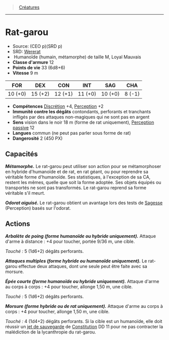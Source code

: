 ﻿---
!MonsterItem
Family: MonsterHD
Type: Humanoïde (humain, métamorphe)
Size: M
Alignment: Loyal Mauvais
ArmorClass: 12
HitPoints: 33 (6d8+6)
Speed: 9 m
Strength: 10 (+0)
Dexterity: 15 (+2)
Constitution: 12 (+1)
Intelligence: 11 (+0)
Wisdom: 10 (+0)
Charisma: ' 8 (-1)'
Skills: '[Discrétion](hd_abilities_dexterity_discretion.md) +4, [Perception](hd_abilities_wisdom_perception.md) +2'
DamageImmunities: contondants, perforants et tranchants infligés par des attaques non-magiques qui ne sont pas en argent
Senses: vision dans le noir 18 m (forme de rat uniquement), [Perception passive](hd_abilities_dexterity_perception_passive.md) 12
Languages: commun (ne peut pas parler sous forme de rat)
Challenge: 2 (450 PX)
Id: monsters_hd.md#rat-garou
ParentLink: monsters_hd.md#créatures
Name: Rat-garou
ParentName: Créatures
NameLevel: 1
AltName: '[Wererat](srd_monsters_wererat.md)'
Source: (CEO p)(SRD p)
Attributes: {}
---
> [Créatures](hd_monsters.md)

---

# Rat-garou

- Source: (CEO p)(SRD p)
- SRD: [Wererat](srd_monsters_wererat.md)
-  Humanoïde (humain, métamorphe) de taille M, Loyal Mauvais
- **Classe d'armure** 12
- **Points de vie** 33 (6d8+6)
- **Vitesse** 9 m

|FOR|DEX|CON|INT|SAG|CHA|
|---|---|---|---|---|---|
|10 (+0)|15 (+2)|12 (+1)|11 (+0)|10 (+0)| 8 (-1)|

- **Compétences** [Discrétion](hd_abilities_dexterity_discretion.md) +4, [Perception](hd_abilities_wisdom_perception.md) +2
- **Immunité contre les dégâts** contondants, perforants et tranchants infligés par des attaques non-magiques qui ne sont pas en argent
- **Sens** vision dans le noir 18 m (forme de rat uniquement), [Perception passive](hd_abilities_dexterity_perception_passive.md) 12
- **Langues** commun (ne peut pas parler sous forme de rat)
- **Dangerosité** 2 (450 PX)

## Capacités

**_Métamorphe._** Le rat-garou peut utiliser son action pour se métamorphoser en hybride d'humanoïde et de rat, en rat géant, ou pour reprendre sa véritable forme d'humanoïde. Ses statistiques, à l'exception de sa CA, restent les mêmes, quelle que soit la forme adoptée. Ses objets équipés ou transportés ne sont pas transformés. Le rat-garou reprend sa forme véritable s'il meurt.

**_Odorat aiguisé._** Le rat-garou obtient un avantage lors des tests de [Sagesse](hd_abilities_wisdom.md) (Perception) basés sur l'odorat.

## Actions

**_Arbalète de poing (forme humanoïde ou hybride uniquement)._** Attaque d'arme à distance : +4 pour toucher, portée 9/36 m, une cible.

_Touché :_ 5 (1d6+2) dégâts perforants.

**_Attaques multiples (forme hybride ou humanoïde uniquement)._** Le rat-garou effectue deux attaques, dont une seule peut être faite avec sa morsure.

**_Épée courte (forme humanoïde ou hybride uniquement)._** Attaque d'arme au corps à corps : +4 pour toucher, allonge 1,50 m, une cible.

_Touché :_ 5 (1d6+2) dégâts perforants.

**_Morsure (forme hybride ou de rat uniquement)._** Attaque d'arme au corps à corps : +4 pour toucher, allonge 1,50 m, une cible.

_Touché :_ 4 (1d4+2) dégâts perforants. Si la cible est un humanoïde, elle doit réussir un [jet de sauvegarde](hd_abilities_jets_de_sauvegarde.md) de [Constitution](hd_abilities_constitution.md) DD 11 pour ne pas contracter la malédiction de la lycanthropie du rat-garou.

